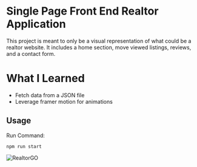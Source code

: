 

# Single Page Front End Realtor Application

This project is meant to only be a visual representation of what could be a realtor website. It includes a home section, move viewed listings, reviews, and a contact form.

# What I Learned

* Fetch data from a JSON file
* Leverage framer motion for animations

Usage
------------

Run Command:

	npm run start

![RealtorGO](https://user-images.githubusercontent.com/57776596/218088061-dcb89eee-a8ec-4683-99d5-5b35f90a452c.png)

